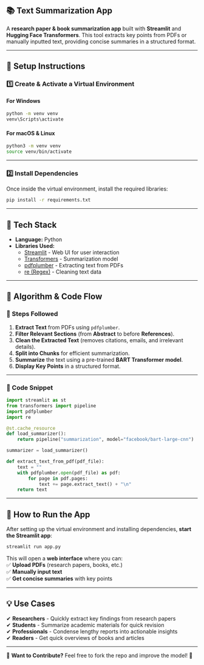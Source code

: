 ## **📚 Text Summarization App**  

A **research paper & book summarization app** built with **Streamlit** and **Hugging Face Transformers**. This tool extracts key points from PDFs or manually inputted text, providing concise summaries in a structured format.

---

## **🚀 Setup Instructions**  

### **1️⃣ Create & Activate a Virtual Environment**  

#### **For Windows**  
```bash
python -m venv venv
venv\Scripts\activate
```

#### **For macOS & Linux**  
```bash
python3 -m venv venv
source venv/bin/activate
```

---

### **2️⃣ Install Dependencies**  
Once inside the virtual environment, install the required libraries:  

```bash
pip install -r requirements.txt
```

---

## **📌 Tech Stack**  

- **Language:** Python  
- **Libraries Used:**
  - [Streamlit](https://docs.streamlit.io/) - Web UI for user interaction  
  - [Transformers](https://huggingface.co/docs/transformers/index) - Summarization model  
  - [pdfplumber](https://pypi.org/project/pdfplumber/) - Extracting text from PDFs  
  - [re (Regex)](https://docs.python.org/3/library/re.html) - Cleaning text data  

---

## **📜 Algorithm & Code Flow**  

### **🔹 Steps Followed**  

1. **Extract Text** from PDFs using `pdfplumber`.  
2. **Filter Relevant Sections** (from **Abstract** to before **References**).  
3. **Clean the Extracted Text** (removes citations, emails, and irrelevant details).  
4. **Split into Chunks** for efficient summarization.  
5. **Summarize** the text using a pre-trained **BART Transformer model**.  
6. **Display Key Points** in a structured format.  

---

### **🔹 Code Snippet**  

```python
import streamlit as st
from transformers import pipeline
import pdfplumber
import re

@st.cache_resource
def load_summarizer():
    return pipeline("summarization", model="facebook/bart-large-cnn")

summarizer = load_summarizer()

def extract_text_from_pdf(pdf_file):
    text = ""
    with pdfplumber.open(pdf_file) as pdf:
        for page in pdf.pages:
            text += page.extract_text() + "\n"
    return text
```

---

## **🔹 How to Run the App**  

After setting up the virtual environment and installing dependencies, **start the Streamlit app**:  

```bash
streamlit run app.py
```

This will open a **web interface** where you can:  
✅ **Upload PDFs** (research papers, books, etc.)  
✅ **Manually input text**  
✅ **Get concise summaries** with key points  

---

## **💡 Use Cases**  

✔ **Researchers** - Quickly extract key findings from research papers  
✔ **Students** - Summarize academic materials for quick revision  
✔ **Professionals** - Condense lengthy reports into actionable insights  
✔ **Readers** - Get quick overviews of books and articles  

---

🔗 **Want to Contribute?** Feel free to fork the repo and improve the model! 🚀 
